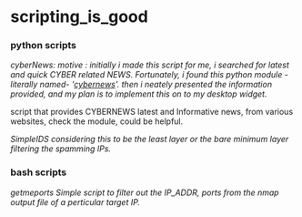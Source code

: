 # scripting_is_good
### python scripts
*cyberNews:* 
  _motive : initially i made this script for me, i searched for latest and quick CYBER related NEWS. Fortunately, i found this python module -literally named- '[cybernews](https://pypi.org/project/cybernews/)'.
  then i neately presented the information provided, and my plan is to implement this on to my desktop widget._
  
  script that provides CYBERNEWS latest and Informative news, from various websites, check the module, could be helpful.

*SimpleIDS*
  _considering this to be the least layer or the bare minimum layer filtering the spamming IPs._

### bash scripts
*getmeports*
_Simple script to filter out the IP_ADDR, ports from the nmap output file of a perticular target IP._
  
